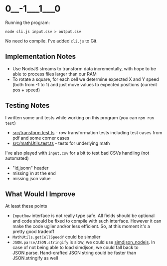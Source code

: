 # 0__-1___1___0
Running the program:
```
node cli.js input.csv > output.csv
```

No need to compile. I've added `cli.js` to Git.

## Implementation Notes

+ Use NodeJS streams to transform data incrementally, with hope to be able to process files larger than our RAM
+ To rotate a square, for each cell we determine expected X and Y speed (both from -1 to 1) and just move values to expected positions (current pos + speed)

## Testing Notes

I written some unit tests while working on this program (you can `npm run test`)

+ [src/transform.test.ts](src/transform.test.ts) - row transformation tests including test cases from pdf and some corner cases
+ [src/mathUtils.test.ts](src/mathUtils.test.ts) - tests for underlying math

I've also played with `input.csv` for a bit to test bad CSVs handling (not automated)
+ "id,jsonn" header
+ missing \n at the end
+ missing json value

## What Would I Improve

At least these points
+ `InputRow` interface is not really type safe. All fields should be optional and code should be fixed to compile with such interface. However it can make the code uglier and/or less efficient. So, at this moment it's a pretty good tradeoff
+ `MathUtils.getCellSpeedY` could be simplier
+ `JSON.parse/JSON.stringify` is slow, we could use [simdjson_nodejs](https://github.com/luizperes/simdjson_nodejs). In case of not being able to load simdjson, we could fall back to JSON.parse. Hand-crafted JSON string could be faster than JSON.stringify as well
